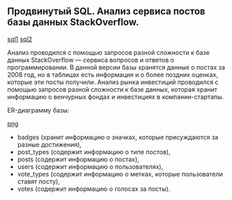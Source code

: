 ## Продвинутый SQL. Анализ сервиса постов базы данных StackOverflow.

[sql1](https://github.com/wolganovikova/Portfolio/blob/master/Advanced%20%20%20SQL/Advanced%20%20SQL(1).sql)
[sql2](https://github.com/wolganovikova/Portfolio/blob/master/Advanced%20%20%20SQL/Advanced%20SQL(2).sql)

Анализ проводился  с помощью запросов разной сложности к базе данных StackOverflow — сервиса вопросов и ответов о программировании. В данной версии базы хранятся данные о постах за 2008 год, но в таблицах есть информация и о более поздних оценках, которые эти посты получили. Анализ рынка инвестиций проводился с помощью запросов разной сложности к базе данных, которая хранит информацию о венчурных фондах и инвестициях в компании-стартапы.

ER-диаграмму базы:

[png](https://github.com/wolganovikova/Portfolio/tree/master/Advanced%20%20%20SQL/images)


* badges (хранит информацию о значках, которые присуждаются за разные достижения),
* post_types (содержит информацию о типе постов),
* posts (содержит информацию о постах),
* users (содержит информацию о пользователях),
* vote_types (содержит информацию о метках, которые пользователи ставят посту),
* votes (cодержит информацию о голосах за посты).

